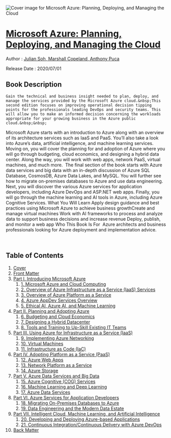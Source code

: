 ![Cover image for Microsoft Azure: Planning, Deploying, and Managing the Cloud](https://imgdetail.ebookreading.net/cover/cover/20200920/EB9781484259580.jpg)

[Microsoft Azure: Planning, Deploying, and Managing the Cloud](https://ebookreading.net/view/book/Microsoft+Azure%3A+Planning%2C+Deploying%2C+and+Managing+the+Cloud-EB9781484259580_1.html "Microsoft Azure: Planning, Deploying, and Managing the Cloud")
====================================================================================================================

Author : [Julian Soh](https://ebookreading.net/search/author/Julian+Soh),[ 
            Marshall Copeland](https://ebookreading.net/search/author/+%0D%0A++++++++++++Marshall+Copeland),[ 
            Anthony Puca](https://ebookreading.net/search/author/+%0D%0A++++++++++++Anthony+Puca)

Release Date : 2020/07/01

Book Description
-----------------


    
    Gain the technical and business insight needed to plan, deploy, and manage the services provided by the Microsoft Azure cloud.&nbsp;This second edition focuses on improving operational decision tipping points for the professionals leading DevOps and security teams. This will allow you to make an informed decision concerning the workloads appropriate for your growing business in the Azure public cloud.&nbsp;&nbsp;
Microsoft Azure starts with an introduction to Azure along with an overview of its architecture services such as IaaS and PaaS. You’ll also take a look into Azure’s data, artificial intelligence, and machine learning services. Moving on, you will cover the planning for and adoption of Azure where you will go through budgeting, cloud economics, and designing a hybrid data center. Along the way, you will work with web apps, network PaaS, virtual machines, and much more.&nbsp;
The final section of the book starts with Azure data services and big data with an in-depth discussion of Azure SQL Database, CosmosDB, Azure Data Lakes, and MySQL. You will further see how to migrate on-premises databases to Azure and use data engineering. Next, you will discover the various Azure services for application developers, including Azure DevOps&nbsp;and ASP.NET web apps. Finally, you will go through the machine learning and AI tools in Azure, including Azure Cognitive Services.
What You Will Learn
Apply design guidance and      best practices using Microsoft Azure to achieve business growthCreate and manage virtual      machines  Work with AI frameworks to process      and analyze data to support business decisions and increase revenue  Deploy, publish, and monitor      a web app Who This Book Is For&nbsp;
Azure architects and business professionals looking for Azure deployment and implementation advice.
 
&nbsp;

  
  


Table of Contents
-----------------

1. [Cover](https://ebookreading.net/view/book/Microsoft+Azure%3A+Planning%2C+Deploying%2C+and+Managing+the+Cloud-EB9781484259580_1.html)
1. [Front Matter](https://ebookreading.net/view/book/Microsoft+Azure%3A+Planning%2C+Deploying%2C+and+Managing+the+Cloud-EB9781484259580_2.html)
1. [Part I. Introducing Microsoft Azure](https://ebookreading.net/view/book/Microsoft+Azure%3A+Planning%2C+Deploying%2C+and+Managing+the+Cloud-EB9781484259580_3.html)
    1. [1.&nbsp;Microsoft Azure and Cloud Computing](https://ebookreading.net/view/book/Microsoft+Azure%3A+Planning%2C+Deploying%2C+and+Managing+the+Cloud-EB9781484259580_4.html)
    1. [2.&nbsp;Overview of Azure Infrastructure as a Service (IaaS) Services](https://ebookreading.net/view/book/Microsoft+Azure%3A+Planning%2C+Deploying%2C+and+Managing+the+Cloud-EB9781484259580_5.html)
    1. [3.&nbsp;Overview of Azure Platform as a Service](https://ebookreading.net/view/book/Microsoft+Azure%3A+Planning%2C+Deploying%2C+and+Managing+the+Cloud-EB9781484259580_6.html)
    1. [4.&nbsp;Azure AppDev Services Overview](https://ebookreading.net/view/book/Microsoft+Azure%3A+Planning%2C+Deploying%2C+and+Managing+the+Cloud-EB9781484259580_7.html)
    1. [5.&nbsp;Ethical AI, Azure AI, and Machine Learning](https://ebookreading.net/view/book/Microsoft+Azure%3A+Planning%2C+Deploying%2C+and+Managing+the+Cloud-EB9781484259580_8.html)
1. [Part II. Planning and Adopting Azure](https://ebookreading.net/view/book/Microsoft+Azure%3A+Planning%2C+Deploying%2C+and+Managing+the+Cloud-EB9781484259580_9.html)
    1. [6.&nbsp;Budgeting and Cloud Economics](https://ebookreading.net/view/book/Microsoft+Azure%3A+Planning%2C+Deploying%2C+and+Managing+the+Cloud-EB9781484259580_10.html)
    1. [7.&nbsp;Designing a Hybrid Datacenter](https://ebookreading.net/view/book/Microsoft+Azure%3A+Planning%2C+Deploying%2C+and+Managing+the+Cloud-EB9781484259580_11.html)
    1. [8.&nbsp;Tools and Training to Up-Skill Existing IT Teams](https://ebookreading.net/view/book/Microsoft+Azure%3A+Planning%2C+Deploying%2C+and+Managing+the+Cloud-EB9781484259580_12.html)
1. [Part III. Using Azure for Infrastructure as a Service (IaaS)](https://ebookreading.net/view/book/Microsoft+Azure%3A+Planning%2C+Deploying%2C+and+Managing+the+Cloud-EB9781484259580_13.html)
    1. [9.&nbsp;Implementing Azure Networking](https://ebookreading.net/view/book/Microsoft+Azure%3A+Planning%2C+Deploying%2C+and+Managing+the+Cloud-EB9781484259580_14.html)
    1. [10.&nbsp;Virtual Machines](https://ebookreading.net/view/book/Microsoft+Azure%3A+Planning%2C+Deploying%2C+and+Managing+the+Cloud-EB9781484259580_15.html)
    1. [11.&nbsp;Infrastructure as Code (IaC)](https://ebookreading.net/view/book/Microsoft+Azure%3A+Planning%2C+Deploying%2C+and+Managing+the+Cloud-EB9781484259580_16.html)
1. [Part IV. Adopting Platform as a Service (PaaS)](https://ebookreading.net/view/book/Microsoft+Azure%3A+Planning%2C+Deploying%2C+and+Managing+the+Cloud-EB9781484259580_17.html)
    1. [12.&nbsp;Azure Web Apps](https://ebookreading.net/view/book/Microsoft+Azure%3A+Planning%2C+Deploying%2C+and+Managing+the+Cloud-EB9781484259580_18.html)
    1. [13.&nbsp;Network Platform as a Service](https://ebookreading.net/view/book/Microsoft+Azure%3A+Planning%2C+Deploying%2C+and+Managing+the+Cloud-EB9781484259580_19.html)
    1. [14.&nbsp;Azure Storage](https://ebookreading.net/view/book/Microsoft+Azure%3A+Planning%2C+Deploying%2C+and+Managing+the+Cloud-EB9781484259580_20.html)
1. [Part V. Azure Data Services and Big Data](https://ebookreading.net/view/book/Microsoft+Azure%3A+Planning%2C+Deploying%2C+and+Managing+the+Cloud-EB9781484259580_21.html)
    1. [15.&nbsp;Azure Cognitive (COG) Services](https://ebookreading.net/view/book/Microsoft+Azure%3A+Planning%2C+Deploying%2C+and+Managing+the+Cloud-EB9781484259580_22.html)
    1. [16.&nbsp;Machine Learning and Deep Learning](https://ebookreading.net/view/book/Microsoft+Azure%3A+Planning%2C+Deploying%2C+and+Managing+the+Cloud-EB9781484259580_23.html)
    1. [17.&nbsp;Azure Data Services](https://ebookreading.net/view/book/Microsoft+Azure%3A+Planning%2C+Deploying%2C+and+Managing+the+Cloud-EB9781484259580_24.html)
1. [Part VI. Azure Services for Application Developers](https://ebookreading.net/view/book/Microsoft+Azure%3A+Planning%2C+Deploying%2C+and+Managing+the+Cloud-EB9781484259580_25.html)
    1. [18.&nbsp;Migrating On-Premises Databases to Azure](https://ebookreading.net/view/book/Microsoft+Azure%3A+Planning%2C+Deploying%2C+and+Managing+the+Cloud-EB9781484259580_26.html)
    1. [19.&nbsp;Data Engineering and the Modern Data Estate](https://ebookreading.net/view/book/Microsoft+Azure%3A+Planning%2C+Deploying%2C+and+Managing+the+Cloud-EB9781484259580_27.html)
1. [Part VII. Intelligent Cloud, Machine Learning, and Artificial Intelligence](https://ebookreading.net/view/book/Microsoft+Azure%3A+Planning%2C+Deploying%2C+and+Managing+the+Cloud-EB9781484259580_28.html)
    1. [20.&nbsp;Developing and Deploying Azure-based Applications](https://ebookreading.net/view/book/Microsoft+Azure%3A+Planning%2C+Deploying%2C+and+Managing+the+Cloud-EB9781484259580_29.html)
    1. [21.&nbsp;Continuous Integration/Continuous Delivery with Azure DevOps](https://ebookreading.net/view/book/Microsoft+Azure%3A+Planning%2C+Deploying%2C+and+Managing+the+Cloud-EB9781484259580_30.html)
1. [Back Matter](https://ebookreading.net/view/book/Microsoft+Azure%3A+Planning%2C+Deploying%2C+and+Managing+the+Cloud-EB9781484259580_31.html)
